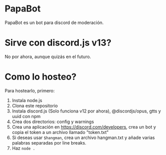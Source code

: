 # PapaBot
PapaBot es un bot para discord de moderación.

# Sirve con discord.js v13?
No por ahora, aunque quizás en el futuro.

# Como lo hosteo?
Para hostearlo, primero:
1. Instala node.js
2. Clona este repositorio
3. Instala discord.js (Solo funciona v12 por ahora), @discordjs/opus, gtts y uuid con npm
4. Crea dos directorios: config y warnings
5. Crea una aplicación en https://discord.com/developers, crea un bot y copia el token a un archivo llamado "token.txt"
8. Si deseas usar `$hangman`, crea un archivo hangman.txt y añade varias palabras separadas por line breaks.
7. Haz `node .`

